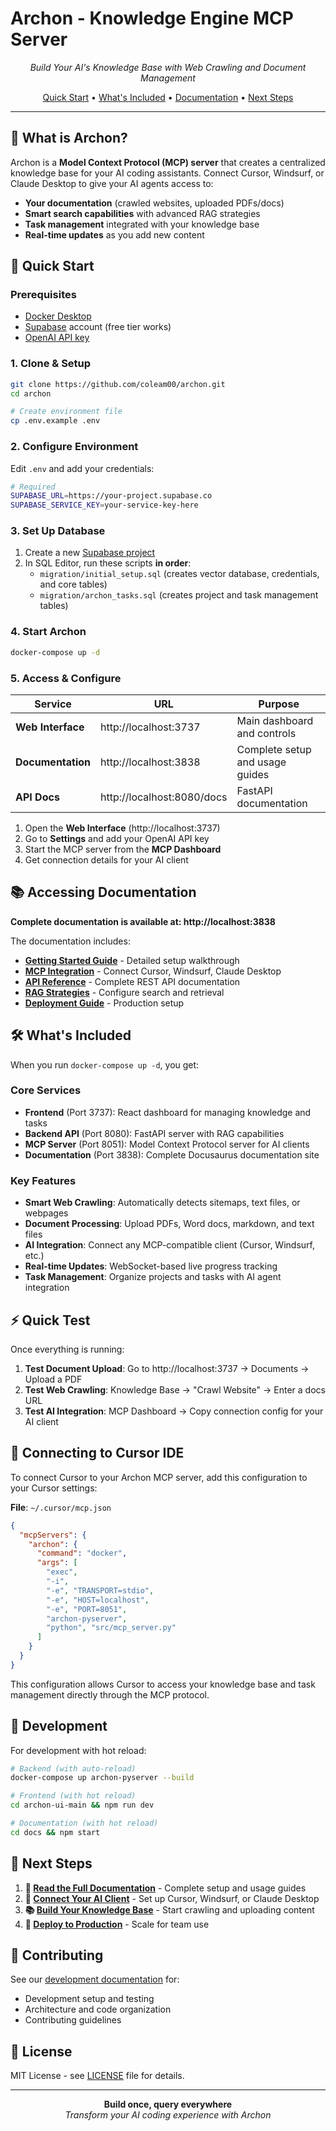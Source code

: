 # Archon - Knowledge Engine MCP Server

<p align="center">
  <em>Build Your AI's Knowledge Base with Web Crawling and Document Management</em>
</p>

<p align="center">
  <a href="#-quick-start">Quick Start</a> •
  <a href="#-whats-included">What's Included</a> •
  <a href="#-accessing-documentation">Documentation</a> •
  <a href="#-next-steps">Next Steps</a>
</p>

---

## 🎯 What is Archon?

Archon is a **Model Context Protocol (MCP) server** that creates a centralized knowledge base for your AI coding assistants. Connect Cursor, Windsurf, or Claude Desktop to give your AI agents access to:

- **Your documentation** (crawled websites, uploaded PDFs/docs)
- **Smart search capabilities** with advanced RAG strategies  
- **Task management** integrated with your knowledge base
- **Real-time updates** as you add new content

## 🚀 Quick Start

### Prerequisites
- [Docker Desktop](https://www.docker.com/products/docker-desktop/)
- [Supabase](https://supabase.com/) account (free tier works)
- [OpenAI API key](https://platform.openai.com/api-keys)

### 1. Clone & Setup

```bash
git clone https://github.com/coleam00/archon.git
cd archon

# Create environment file
cp .env.example .env
```

### 2. Configure Environment

Edit `.env` and add your credentials:

```bash
# Required
SUPABASE_URL=https://your-project.supabase.co
SUPABASE_SERVICE_KEY=your-service-key-here
```

### 3. Set Up Database

1. Create a new [Supabase project](https://supabase.com/dashboard)
2. In SQL Editor, run these scripts **in order**:
   - `migration/initial_setup.sql` (creates vector database, credentials, and core tables)
   - `migration/archon_tasks.sql` (creates project and task management tables)

### 4. Start Archon

```bash
docker-compose up -d
```

### 5. Access & Configure

| Service | URL | Purpose |
|---------|-----|---------|
| **Web Interface** | http://localhost:3737 | Main dashboard and controls |
| **Documentation** | http://localhost:3838 | Complete setup and usage guides |
| **API Docs** | http://localhost:8080/docs | FastAPI documentation |

1. Open the **Web Interface** (http://localhost:3737)
2. Go to **Settings** and add your OpenAI API key
3. Start the MCP server from the **MCP Dashboard**
4. Get connection details for your AI client

## 📚 Accessing Documentation

**Complete documentation is available at: http://localhost:3838**

The documentation includes:

- **[Getting Started Guide](http://localhost:3838/docs/getting-started)** - Detailed setup walkthrough
- **[MCP Integration](http://localhost:3838/docs/mcp-overview)** - Connect Cursor, Windsurf, Claude Desktop
- **[API Reference](http://localhost:3838/docs/api-reference)** - Complete REST API documentation
- **[RAG Strategies](http://localhost:3838/docs/rag)** - Configure search and retrieval
- **[Deployment Guide](http://localhost:3838/docs/deployment)** - Production setup

## 🛠️ What's Included

When you run `docker-compose up -d`, you get:

### Core Services
- **Frontend** (Port 3737): React dashboard for managing knowledge and tasks
- **Backend API** (Port 8080): FastAPI server with RAG capabilities
- **MCP Server** (Port 8051): Model Context Protocol server for AI clients
- **Documentation** (Port 3838): Complete Docusaurus documentation site

### Key Features  
- **Smart Web Crawling**: Automatically detects sitemaps, text files, or webpages
- **Document Processing**: Upload PDFs, Word docs, markdown, and text files
- **AI Integration**: Connect any MCP-compatible client (Cursor, Windsurf, etc.)
- **Real-time Updates**: WebSocket-based live progress tracking
- **Task Management**: Organize projects and tasks with AI agent integration

## ⚡ Quick Test

Once everything is running:

1. **Test Document Upload**: Go to http://localhost:3737 → Documents → Upload a PDF
2. **Test Web Crawling**: Knowledge Base → "Crawl Website" → Enter a docs URL
3. **Test AI Integration**: MCP Dashboard → Copy connection config for your AI client

## 🔌 Connecting to Cursor IDE

To connect Cursor to your Archon MCP server, add this configuration to your Cursor settings:

**File**: `~/.cursor/mcp.json`

```json
{
  "mcpServers": {
    "archon": {
      "command": "docker",
      "args": [
        "exec", 
        "-i",
        "-e", "TRANSPORT=stdio",
        "-e", "HOST=localhost", 
        "-e", "PORT=8051",
        "archon-pyserver",
        "python", "src/mcp_server.py"
      ]
    }
  }
}
```

This configuration allows Cursor to access your knowledge base and task management directly through the MCP protocol.

## 🔧 Development

For development with hot reload:

```bash
# Backend (with auto-reload)
docker-compose up archon-pyserver --build

# Frontend (with hot reload) 
cd archon-ui-main && npm run dev

# Documentation (with hot reload)
cd docs && npm start
```

## 🎯 Next Steps

1. **📖 [Read the Full Documentation](http://localhost:3838)** - Complete setup and usage guides
2. **🔌 [Connect Your AI Client](http://localhost:3838/docs/mcp-overview)** - Set up Cursor, Windsurf, or Claude Desktop
3. **📚 [Build Your Knowledge Base](http://localhost:3838/docs/getting-started#building-your-knowledge-base)** - Start crawling and uploading content
4. **🚀 [Deploy to Production](http://localhost:3838/docs/deployment)** - Scale for team use

## 🤝 Contributing

See our [development documentation](http://localhost:3838/docs/testing) for:
- Development setup and testing
- Architecture and code organization  
- Contributing guidelines

## 📄 License

MIT License - see [LICENSE](LICENSE) file for details.

---

<p align="center">
  <strong>Build once, query everywhere</strong><br>
  <em>Transform your AI coding experience with Archon</em>
</p>